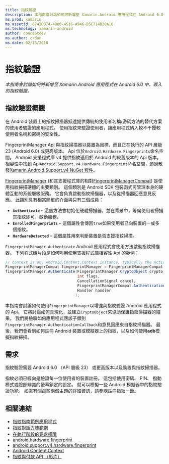 ```yaml
---
title: 指紋驗證
description: 本指南會討論如何將新增至 Xamarin.Android 應用程式在 Android 6.0 中，導入的指紋驗證。
ms.prod: xamarin
ms.assetid: 6742D874-4988-4516-A946-D5C714B20A10
ms.technology: xamarin-android
author: conceptdev
ms.author: crdun
ms.date: 02/16/2018
---
```


# <a name="fingerprint-authentication"></a>指紋驗證

_本指南會討論如何將新增至 Xamarin.Android 應用程式在 Android 6.0 中，導入的指紋驗證。_


## <a name="fingerprint-authentication-overview"></a>指紋驗證概觀

在 Android 裝置上的指紋掃描器抵達提供傳統的使用者名稱/密碼方法的替代方案的使用者驗證的應用程式。 使用指紋來驗證使用者，讓應用程式納入較不干擾較使用者名稱和密碼的安全性。

FingerprintManager Api 與指紋掃描器以裝置為目標，而且正在執行的 API 層級 23 (Android 6.0) 或更高版本。 Api 位於`Android.Hardware.Fingerprints`命名空間。 Android 支援程式庫 v4 提供指紋適用於 Android 的較舊版本的 Api 版本。 相容性中找到 Api`Android.Support.v4.Hardware.Fingerprint`命名空間，透過散發[Xamarin.Android.Support.v4 NuGet 套件](https://www.nuget.org/packages/Xamarin.Android.Support.v4/)。

[FingerprintManager](https://developer.android.com/reference/android/hardware/fingerprint/FingerprintManager.html) (和其支援程式庫的相對[FingerprintManagerCompat](https://developer.android.com/reference/android/support/v4/hardware/fingerprint/FingerprintManagerCompat.html)) 是使用指紋掃描硬體的主要類別。 這個類別是 Android SDK 包裝函式可管理本身的硬體互動的系統層級服務。 它會負責啟動指紋掃描器，以及從掃描器回應意見反應。 此類別具有相當簡單的介面與只有三個成員：

* **`Authenticate`** &ndash; 這個方法會初始化硬體掃描器，並在背景中，等候使用者掃描其指紋即可，啟動服務。
* **`EnrolledFingerprints`** &ndash; 這個屬性會傳回`true`如果使用者已向裝置的一或多個指紋。
* **`HardwareDetected`** &ndash; 這個屬性用來判斷裝置是否支援指紋掃描。

`FingerprintManager.Authenticate` Android 應用程式會使用方法啟動指紋掃描器。 下列程式碼片段是如何叫用使用支援程式庫相容性 Api 的範例：

```csharp
// context is any Android.Content.Context instance, typically the Activity 
FingerprintManagerCompat fingerprintManager = FingerprintManagerCompat.From(context);
fingerprintManager.Authenticate(FingerprintManager.CryptoObject crypto,
                                int flags,
                                CancellationSignal cancel,
                                FingerprintManagerCompat.AuthenticationCallback callback,
                                Handler handler
                               );
```

本指南會討論如何使用`FingerprintManager`以增強與指紋驗證 Android 應用程式的 Api。 它將討論如何具現化，並建立`CryptoObject`來協助保護指紋掃描器的結果。 我們將檢驗如何應用程式應該子類別`FingerprintManager.AuthenticationCallback`和意見回應來自指紋掃描器。 最後，我們會看到如何註冊 Android 裝置或模擬器上的指紋，以及如何使用**adb**模擬指紋掃描。

## <a name="requirements"></a>需求

指紋驗證需要 Android 6.0 （API 層級 23） 或更高版本以及裝置與指紋掃描器。 

指紋必須已經向是驗證每一位使用者的裝置註冊。 這包括使用密碼、 PIN、 撥動模式或臉部辨識的螢幕鎖定的設定。 就可以模擬一些 Android 模擬器中的指紋驗證功能。  如需有關這些兩個主題的詳細資訊，請參閱[註冊指紋](enrolling-fingerprint.md)一節。 






## <a name="related-links"></a>相關連結

- [指紋指南範例應用程式](https://developer.xamarin.com/samples/monodroid/FingerprintGuide/)
- [指紋對話方塊範例](https://developer.xamarin.com/samples/monodroid/android-m/FingerprintDialog/)
- [在執行階段的要求權限](https://developer.android.com/training/permissions/requesting.html)
- [android.hardware.fingerprint](https://developer.android.com/reference/android/hardware/fingerprint/package-summary.html)
- [android.support.v4.hardware.fingerprint](https://developer.android.com/reference/android/support/v4/hardware/fingerprint/package-summary.html)
- [Android.Content.Context](https://developer.xamarin.com/api/type/Android.Content.Context/)
- [指紋與付款 API （影片）](https://youtu.be/VOn7VrTRlA4)
